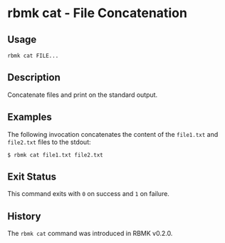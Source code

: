 
# rbmk cat - File Concatenation

## Usage

```
rbmk cat FILE...
```

## Description

Concatenate files and print on the standard output.

## Examples

The following invocation concatenates the content of the
`file1.txt` and `file2.txt` files to the stdout:

```
$ rbmk cat file1.txt file2.txt
```

## Exit Status

This command exits with `0` on success and `1` on failure.

## History

The `rbmk cat` command was introduced in RBMK v0.2.0.
